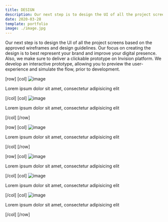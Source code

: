 ```yaml
---
title: DESIGN
description: Our next step is to design the UI of all the project screens based on the approved wireframes and design guidelines.
date: 2020-03-28
template: portfolio
image: ./image.jpg
---
```


Our next step is to design the UI of all the project screens based on the approved wireframes and design guidelines. Our focus on creating the design is to best represent your brand and improve your digital presence. Also, we make sure to deliver a clickable prototype on Invision platform. We develop an interactive prototype, allowing you to preview the user-experience and simulate the flow, prior to development.

[row]
[col]
![image](./b1.jpg)

Lorem ipsum dolor sit amet, consectetur adipisicing elit

[/col]
[col]
![image](./b2.jpg)

Lorem ipsum dolor sit amet, consectetur adipisicing elit

[/col]
[/row]

[row]
[col]
![image](./w1.jpg)

Lorem ipsum dolor sit amet, consectetur adipisicing elit

[/col]
[/row]

[row]
[col]
![image](./l1.jpg)

Lorem ipsum dolor sit amet, consectetur adipisicing elit

[/col]
[col]
![image](./l2.jpg)

Lorem ipsum dolor sit amet, consectetur adipisicing elit

[/col]
[col]
![image](./l3.jpg)

Lorem ipsum dolor sit amet, consectetur adipisicing elit

[/col]
[/row]
